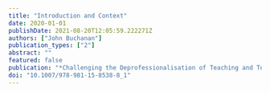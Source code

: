 ```yaml
---
title: "Introduction and Context"
date: 2020-01-01
publishDate: 2021-08-20T12:05:59.222271Z
authors: ["John Buchanan"]
publication_types: ["2"]
abstract: ""
featured: false
publication: "*Challenging the Deprofessionalisation of Teaching and Teachers*"
doi: "10.1007/978-981-15-8538-8_1"
---
```


